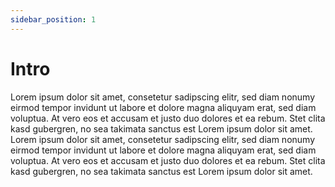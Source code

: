 ```yaml
---
sidebar_position: 1
---
```


# Intro

Lorem ipsum dolor sit amet, consetetur sadipscing elitr, sed diam nonumy eirmod tempor invidunt ut labore et dolore magna 
aliquyam erat, sed diam voluptua. At vero eos et accusam et justo duo dolores et ea rebum. Stet clita kasd gubergren, no 
sea takimata sanctus est Lorem ipsum dolor sit amet. Lorem ipsum dolor sit amet, consetetur sadipscing elitr, sed diam 
nonumy eirmod tempor invidunt ut labore et dolore magna aliquyam erat, sed diam voluptua. At vero eos et accusam et 
justo duo dolores et ea rebum. Stet clita kasd gubergren, no sea takimata sanctus est Lorem ipsum dolor sit amet.


